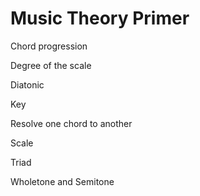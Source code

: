 # Music Theory Primer

Chord progression

Degree of the scale

Diatonic

Key

Resolve one chord to another

Scale

Triad

Wholetone and Semitone